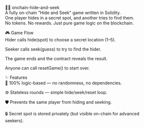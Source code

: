 🕵️‍♀️ onchain-hide-and-seek         
A fully on-chain "Hide and Seek" game written in Solidity.        
One player hides in a secret spot, and another tries to find them.      
No tokens. No rewards. Just pure game logic on the blockchain.         
         
🎮 Game Flow       
Hider calls hide(spot) to choose a secret location (1–5).     
          
Seeker calls seek(guess) to try to find the hider.   
      
The game ends and the contract reveals the result.      
       
Anyone can call resetGame() to start over.    
         
✨ Features   
🧠 100% logic-based — no randomness, no dependencies.   
     
⚙️ Stateless rounds — simple hide/seek/reset loop.  
    
🛡️ Prevents the same player from hiding and seeking.   
       
🔒 Secret spot is stored privately (but visible on-chain for advanced seekers).  
 

